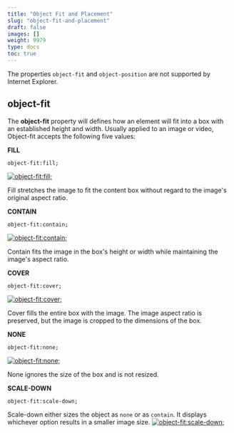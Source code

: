 ```yaml
---
title: "Object Fit and Placement"
slug: "object-fit-and-placement"
draft: false
images: []
weight: 9979
type: docs
toc: true
---
```


The properties `object-fit` and `object-position` are not supported by Internet Explorer.

## object-fit
<!-- language-all: lang-css -->

The **object-fit** property will defines how an element will fit into a box with an established height and width. Usually applied to an image or video, Object-fit accepts the following five values:

**FILL**

 
    object-fit:fill;

[![object-fit:fill;][1]][1]

Fill stretches the image to fit the content box without regard to the image's original aspect ratio.

**CONTAIN**

    object-fit:contain;
 
[![object-fit:contain;][2]][2]

Contain fits the image in the box's height or width while maintaining the image's aspect ratio.

**COVER**

    object-fit:cover;
[![object-fit:cover;][3]][3]

Cover fills the entire box with the image. The image aspect ratio is preserved, but the image is cropped to the dimensions of the box.

**NONE**

    object-fit:none;
[![object-fit:none;][4]][4]

None ignores the size of the box and is not resized. 

**SCALE-DOWN**

    object-fit:scale-down;

Scale-down either sizes the object as `none` or as `contain`. It displays whichever option results in a smaller image size.
[![object-fit:scale-down;][5]][5]


  [1]: http://i.stack.imgur.com/xIdvn.png
  [2]: http://i.stack.imgur.com/qpiUd.png
  [3]: http://i.stack.imgur.com/zxl94.png
  [4]: http://i.stack.imgur.com/YdXVL.png
  [5]: http://i.stack.imgur.com/bnDKA.png

